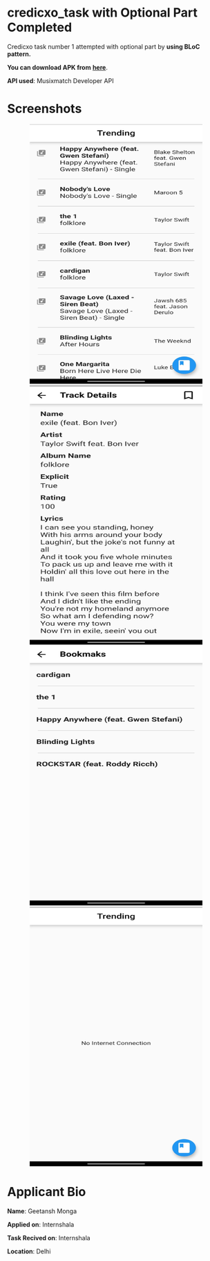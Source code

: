 # credicxo_task with Optional Part Completed

Credicxo task number 1 attempted with optional part by **using BLoC pattern.**

**You can download APK from** [**here**](https://drive.google.com/file/d/1cNkYM_ZCLNBuraMJGXekKbhlpdtvtuzc/view?usp=sharing).


**API used**: Musixmatch Developer API

# Screenshots

<p align="center">
<img src="https://github.com/GMGOG/Credicxo-optional-task/blob/master/screenshots/trending.jpg" alt="details" height = "600" width = "400" >
<img src="https://github.com/GMGOG/Credicxo-optional-task/blob/master/screenshots/details.jpg" alt="details" height = "600" width = "400">
<img src="https://github.com/GMGOG/Credicxo-optional-task/blob/master/screenshots/bookmarks.jpg" alt="details" height = "600" width = "400">
<img src="https://github.com/GMGOG/Credicxo-optional-task/blob/master/screenshots/no_internet.jpg" alt="details" height = "600" width = "400">
</p>

# Applicant Bio
**Name**: Geetansh Monga

**Applied on**: Internshala

**Task Recived on**: Internshala

**Location**: Delhi

